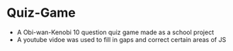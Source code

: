 # Quiz-Game
- A Obi-wan-Kenobi 10 question quiz game made as a school project
- A youtube vidoe was used to fill in gaps and correct certain areas of JS
